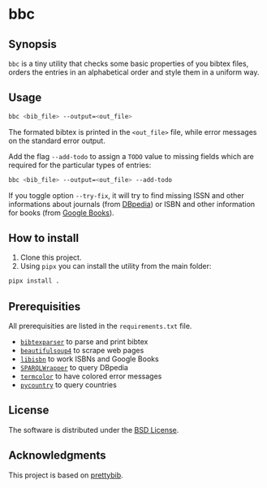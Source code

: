# bbc

## Synopsis

`bbc` is a tiny utility that checks some basic properties of you bibtex files, orders the entries in an alphabetical order and style them in a uniform way.

## Usage

```bash
bbc <bib_file> --output=<out_file>
```

The formated bibtex is printed in the `<out_file>` file, while error messages on the standard error output.

Add the flag `--add-todo` to assign a `TODO` value to missing fields which are required for the particular types of entries:

```bash
bbc <bib_file> --output=<out_file> --add-todo
```

If you toggle option `--try-fix`, it will try to find missing ISSN and other informations about journals (from [DBpedia](http://wiki.dbpedia.org/)) or ISBN and other information for books (from [Google Books](books.google.com)).


## How to install

1. Clone this project.
2. Using `pipx` you can install the utility from the main folder:

```bash
pipx install .
```

## Prerequisities

All prerequisities are listed in the `requirements.txt` file.

- [`bibtexparser`](https://github.com/sciunto-org/python-bibtexparser) to parse and print bibtex
- [`beautifulsoup4`](https://pypi.org/project/beautifulsoup4/) to scrape web pages
- [`libisbn`](https://github.com/xlcnd/isbnlib) to work ISBNs and Google Books
- [`SPARQLWrapper`](https://github.com/RDFLib/sparqlwrapper) to query DBpedia
- [`termcolor`](https://pypi.python.org/pypi/termcolor) to have colored error messages
- [`pycountry`](https://pypi.org/project/pycountry/) to query countries

## License

The software is distributed under the [BSD License](https://opensource.org/licenses/BSD-3-Clause).

## Acknowledgments

This project is based on [prettybib](https://github.com/jlibovicky/prettybib).
